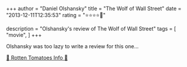 +++
author = "Daniel Olshansky"
title = "The Wolf of Wall Street"
date = "2013-12-11T12:35:53"
rating = "⭐⭐⭐⭐🌟"

description = "Olshansky's review of The Wolf of Wall Street"
tags = [
    "movie",
]
+++


Olshansky was too lazy to write a review for this one...

[🍅 Rotten Tomatoes Info 🍅](https://www.rottentomatoes.com//m/the_wolf_of_wall_street_2013)
